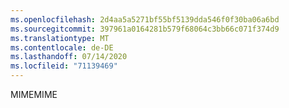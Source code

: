```yaml
---
ms.openlocfilehash: 2d4aa5a5271bf55bf5139dda546f0f30ba06a6bd
ms.sourcegitcommit: 397961a0164281b579f68064c3bb66c071f374d9
ms.translationtype: MT
ms.contentlocale: de-DE
ms.lasthandoff: 07/14/2020
ms.locfileid: "71139469"
---
```

<span data-ttu-id="4e6d4-101">MIME</span><span class="sxs-lookup"><span data-stu-id="4e6d4-101">MIME</span></span>